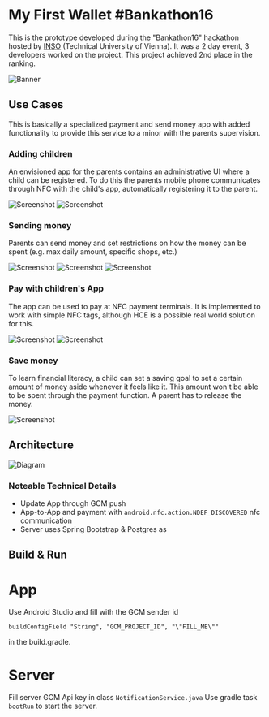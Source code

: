 
# My First Wallet #Bankathon16

This is the prototype developed during the "Bankathon16" hackathon hosted by [INSO](https://www.inso.tuwien.ac.at/home/) (Technical University of Vienna). 
It was a 2 day event, 3 developers worked on the project. This project achieved 2nd place in the ranking.

![Banner](https://github.com/patrickfav/bankathon16-inso/blob/master/docs/sm/my_first_wallet.png?raw=true)

## Use Cases

This is basically a specialized payment and send money app with added functionality to provide this service to a minor with the parents supervision.

### Adding children
An envisioned app for the parents contains an administrative UI where a child can be registered.
To do this the parents mobile phone communicates through NFC with the child's app, automatically
registering it to the parent.

![Screenshot](https://github.com/patrickfav/bankathon16-inso/blob/master/docs/sm/00_main.png?raw=true)
![Screenshot](https://github.com/patrickfav/bankathon16-inso/blob/master/docs/sm/03_registration.png?raw=true)

### Sending money
Parents can send money and set restrictions on how the money can be spent (e.g. max daily amount, specific
shops, etc.)

![Screenshot](https://github.com/patrickfav/bankathon16-inso/blob/master/docs/sm/01_send_money.png?raw=true)
![Screenshot](https://github.com/patrickfav/bankathon16-inso/blob/master/docs/sm/02_detail1.png?raw=true)
![Screenshot](https://github.com/patrickfav/bankathon16-inso/blob/master/docs/sm/02_detail2.png?raw=true)

### Pay with children's App
The app can be used to pay at NFC payment terminals. It is implemented to work with simple NFC tags, although HCE is a possible real world solution for this.

![Screenshot](https://github.com/patrickfav/bankathon16-inso/blob/master/docs/sm/01_main.png?raw=true)
![Screenshot](https://github.com/patrickfav/bankathon16-inso/blob/master/docs/sm/02_payment.png?raw=true)

### Save money
To learn financial literacy, a child can set a saving goal to set a certain amount of money aside
whenever it feels like it. This amount won't be able to be spent through the payment function. A parent
has to release the money.

![Screenshot](https://github.com/patrickfav/bankathon16-inso/blob/master/docs/sm/03_saving.png?raw=true)

## Architecture

![Diagram](https://github.com/patrickfav/bankathon16-inso/blob/master/docs/sm/tech_diagram_eng.png?raw=true)

### Noteable Technical Details

* Update App through GCM push
* App-to-App and payment with `android.nfc.action.NDEF_DISCOVERED` nfc communication
* Server uses Spring Bootstrap & Postgres as 

## Build & Run

# App 
Use Android Studio and fill with the GCM sender id

    buildConfigField "String", "GCM_PROJECT_ID", "\"FILL_ME\""
    
in the build.gradle.    

# Server

Fill server GCM Api key in class `NotificationService.java`
Use gradle task `bootRun` to start the server.
